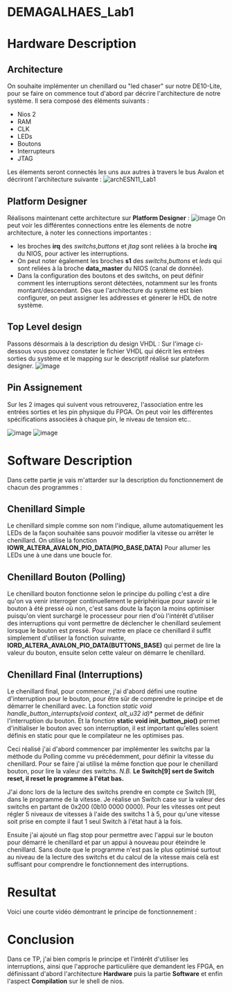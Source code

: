# DEMAGALHAES_Lab1

# Hardware Description
## Architecture
On souhaite implémenter un chenillard ou "led chaser" sur notre DE10-Lite, pour se faire on commence tout d'abord par décrire l'architecture de notre système.
Il sera composé des éléments suivants : 
* Nios 2
* RAM
* CLK
* LEDs
* Boutons
* Interrupteurs
* JTAG

Les élements seront connectés les uns aux autres à travers le bus Avalon et décriront l'architecture suivante :
![archESN11_Lab1](https://user-images.githubusercontent.com/77203492/211789225-1ee13f03-ab92-4d16-b33a-704f05b94f45.png)

## Platform Designer
Réalisons maintenant cette architecture sur **Platform Designer** :
![image](https://user-images.githubusercontent.com/77203492/211787624-8a138f02-0409-4d70-b56d-855e1f2428e8.png)
On peut voir les différentes connections entre les élements de notre architecture, à noter les connections importantes :
* les broches **irq** des *switchs*,*buttons* et *jtag* sont reliées à la broche **irq** du NIOS, pour activer les interruptions.
* On peut noter également les broches **s1** des *switchs*,*buttons* et *leds* qui sont reliées à la broche **data_master** du NIOS (canal de donnée).
* Dans la configuration des boutons et des switchs, on peut définir comment les interruptions seront détectées, notamment sur les fronts montant/descendant.
Dès que l'architecture du système est bien configurer, on peut assigner les addresses et génerer le HDL de notre système.

## Top Level design
Passons désormais à la description du design VHDL :
Sur l'image ci-dessous vous pouvez constater le fichier VHDL qui décrit les entrées sorties du système et le mapping sur le descriptif réalisé sur plateform designer.
![image](https://user-images.githubusercontent.com/77203492/211788882-e9fb8c02-f705-4f8d-902c-ebbc174964a9.png)

## Pin Assignement
Sur les 2 images qui suivent vous retrouverez, l'association entre les entrées sorties et les pin physique du FPGA.
On peut voir les différentes spécifications associées à chaque pin, le niveau de tension etc..

![image](https://user-images.githubusercontent.com/77203492/211789038-0e8fe222-ab16-44d8-8a10-a56bc091b9f2.png)
![image](https://user-images.githubusercontent.com/77203492/211788984-3e8c7cf4-0290-4472-b32b-f233fd7b02e2.png)

# Software Description
Dans cette partie je vais m'attarder sur la description du fonctionnement de chacun des programmes :
## Chenillard Simple
Le chenillard simple comme son nom l'indique, allume automatiquement les LEDs de la façon souhaitée sans pouvoir modifier la vitesse ou arrêter le chenillard.
On utilise la fonction **IOWR_ALTERA_AVALON_PIO_DATA(PIO_BASE,DATA)** Pour allumer les LEDs une à une dans une boucle for.

## Chenillard Bouton (Polling)
Le chenillard bouton fonctionne selon le principe du polling c'est a dire qu'on va venir interroger continuellement le périphérique pour savoir si le bouton à été pressé où non, c'est sans doute la façon la moins optimiser puisqu'on vient surchargé le processeur pour rien d'où l'intérêt d'utiliser des interruptions qui vont permettre de déclencher le chenillard seulement lorsque le bouton est pressé.
Pour mettre en place ce chenillard il suffit simplement d'utiliser la fonction suivante, **IORD_ALTERA_AVALON_PIO_DATA(BUTTONS_BASE)** qui permet de lire la valeur du bouton, ensuite selon cette valeur on démarre le chenillard.

## Chenillard Final (Interruptions)
Le chenillard final, pour commencer, j'ai d'abord défini une routine d'interruption pour le bouton, pour être sûr de comprendre le principe et de démarrer le chenillard avec. 
La fonction **static void handle_button_interrupts(void* context, alt_u32 id)** permet de définir l'interruption du bouton.
Et la fonction **static void init_button_pio()** permet d'initialiser le bouton avec son interruption, il est important qu'elles soient définis en static pour que le compilateur ne les optimises pas.


Ceci réalisé j'ai d'abord commencer par implémenter les switchs par la méthode du Polling comme vu précédemment, pour définir la vitesse du chenillard.
Pour se faire j'ai utilisé la même fonction que pour le chenillard bouton, pour lire la valeur des switchs.
_N.B._ **Le Switch[9] sert de Switch reset, il reset le programme à l'état bas.**

J'ai donc lors de la lecture des switchs prendre en compte ce Switch [9], dans le programme de la vitesse.
Je réalise un Switch case sur la valeur des switchs en partant de 0x200 (0b10 0000 0000).
Pour les vitesses ont peut régler 5 niveaux de vitesses à l'aide des switchs 1 à 5, pour qu'une vitesse soit prise en compte il faut 1 seul Switch à l'état haut à la fois.

Ensuite j'ai ajouté un flag stop pour permettre avec l'appui sur le bouton pour démarré le chenillard et par un appui à nouveau pour éteindre le chenillard.
Sans doute que le programme n'est pas le plus optimisé surtout au niveau de la lecture des switchs et du calcul de la vitesse mais celà est suffisant pour comprendre le fonctionnement des interruptions.

# Resultat
Voici une courte vidéo démontrant le principe de fonctionnement :

# Conclusion 
Dans ce TP, j'ai bien compris le principe et l'intérêt d'utiliser les interruptions, ainsi que l'approche particulière que demandent les FPGA, en définissant d'abord l'architecture **Hardware** puis la partie **Software** et enfin l'aspect **Compilation** sur le shell de nios.
